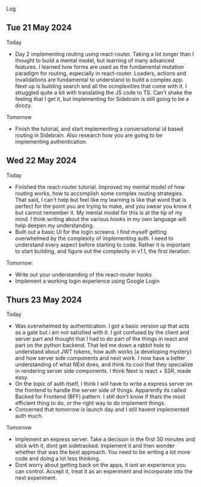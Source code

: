 Log

## Tue 21 May 2024

Today
- Day 2 implementing routing using react-router. Taking a lot longer than I thought to build a mental model, but learning of many advanced features. I learned how forms are used as the fundamental mutation paradigm for routing, especially in react-router. Loaders, actions and invalidations are fundamental to understand to build a complex app. Next up is building search and all the ocmplexities that come with it. I struggled quite a bit with translating the JS code to TS. Can't shake the feeling that I get it, but implementing for Sidebrain is still going to be a doozy.

Tomorrow
- Finish the tutorial, and start implementing a conversational id based routing in Sidebrain. Also research how you are going to be implementing authentication. 


## Wed 22 May 2024

Today
- Finished the react-router tutorial. Improved my mental model of how routing works, how to accomplish some complex routing strategies. That said, I can't help but feel like my learning is like that word that is perfect for the point you are trying to make, and you swear you know it but cannot remember it. My mental model for this is at the tip of my mind. I think writing about the various hooks in my own language will help deepen my understanding. 
- Built out a basic UI for the login screens. I find myself getting overwhelmed by the complexity of implementing auth. I need to understand every aspect before starting to code. Rather it is important to start building, and figure out the complexity in v1.1, the first iteration. 

Tomorrow:
- Write out your understanding of the react-router hooks
- Implement a working login experience using Google Login


## Thurs 23 May 2024

Today
- Was overwhelmed by authentication. I got a basic version up that acts as a gate but i am not satisfied with it. I got confused by the client and server part and thought that I had to do part of the things in react and part on the python backend. That led me down a rabbit hole to understand about JWT tokens, how auth works (a developing mystery) and how server side components and next work. I now have a better understanding of what NExt does, and think its cool that they specialize in rendering server side components. I think Next is react + SSR, made easy. 
- On the topic of auth itself, I think I will have to write a express server on the frontend to handle the server side of things. Apparently its called Backed for Frontend (BFF) pattern. I still don't know if thats the most efficient thing to do, or the right way to do implement things. 
- Concerned that tomorrow is launch day and I still havent implemented auth much.

Tomorrow
- Implement an express server. Take a decision in the first 30 minutes and stick with it, dont get sidetracked. Implement it and then wonder whether that was the best approach. You need to be writing a lot more code and doing a lot less thinking. 
- Dont worry about getting back on the apps, it isnt an experience you can control. Accept it, treat it as an experiment and incorporate into the next experiment. 
